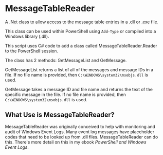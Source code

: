 # MessageTableReader

A .Net class to allow access to the message table entries in a .dll or .exe file.

This class can be used within PowerShell using ``Add-Type`` or compiled into a Windows library (.dll).

This script uses C# code to add a class called MessageTableReader.Reader to the PowerShell session.

The class has 2 methods: GetMessageList and GetMessage.

GetMessageList returns a list of all of the messages and message IDs in a file. If no file name is provided, then ``C:\WINDOWS\system32\msobjs.dll`` is used.

GetMessage takes a message ID and file name and returns the text of the specific message in the file. If no file name is provided, then ``C:\WINDOWS\system32\msobjs.dll`` is used.

## What Use is MessageTableReader?

MessageTableReader was originally conceived to help with monitoring and audit of Windows Event Logs. Many event log messages have placeholder codes that need to be looked up from .dll files. MessageTableReader can do this. There's more detail on this in my ebook *PowerShell and Windows Event Logs*.
